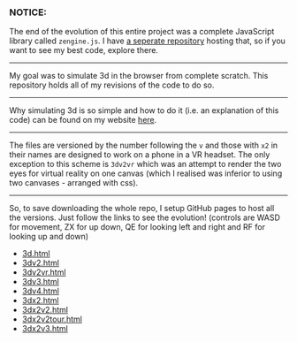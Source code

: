 ### NOTICE:

The end of the evolution of this entire project was a complete JavaScript library called `zengine.js`. I have [a seperate repository](https://github.com/joeiddon/zengine/) hosting that, so if you want to see my best code, explore there.

---

My goal was to simulate 3d in the browser from complete scratch. This repository holds all of my revisions of the code to do so.

---

Why simulating 3d is so simple and how to do it (i.e. an explanation of this code) can be found on my website [here](https://joeiddon.github.io/projects/javascript/simulating_threed).

---

The files are versioned by the number following the `v` and those with `x2` in their names are designed to work on a phone in a VR headset. The only exception to this scheme is `3dv2vr` which was an attempt to render the two eyes for virtual reality on one canvas (which I realised was inferior to using two canvases - arranged with css).

---

So, to save downloading the whole repo, I setup GitHub pages to host all the versions. Just follow the links to see the evolution! (controls are WASD for movement, ZX for up down, QE for looking left and right and RF for looking up and down)

- [3d.html](https://joeiddon.github.io/3d_simulation/3d.html)
- [3dv2.html](https://joeiddon.github.io/3d_simulation/3dv2.html)
- [3dv2vr.html](https://joeiddon.github.io/3d_simulation/3dv2vr.html)
- [3dv3.html](https://joeiddon.github.io/3d_simulation/3dv3.html)
- [3dv4.html](https://joeiddon.github.io/3d_simulation/3dv4.html)
- [3dx2.html](https://joeiddon.github.io/3d_simulation/3dx2.html)
- [3dx2v2.html](https://joeiddon.github.io/3d_simulation/3dx2v2.html)
- [3dx2v2tour.html](https://joeiddon.github.io/3d_simulation/3dx2v2tour.html)
- [3dx2v3.html](https://joeiddon.github.io/3d_simulation/3dx2v3.html)
